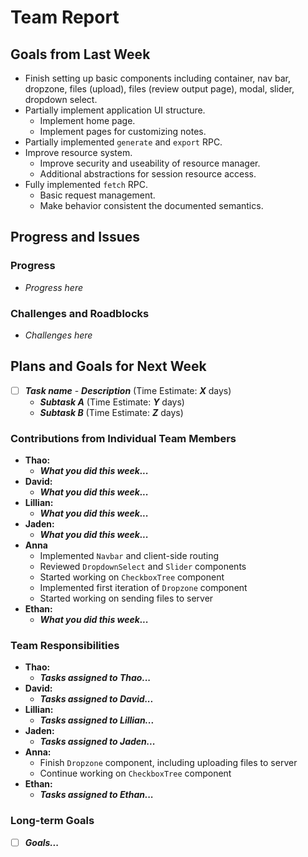 # Team Report

## Goals from Last Week

- Finish setting up basic components including container, nav bar, dropzone, files (upload), files (review output page), modal, slider, dropdown select.
- Partially implement application UI structure.
  - Implement home page.
  - Implement pages for customizing notes.
- Partially implemented `generate` and `export` RPC.
- Improve resource system.
  - Improve security and useability of resource manager.
  - Additional abstractions for session resource access.
- Fully implemented `fetch` RPC.
  - Basic request management.
  - Make behavior consistent the documented semantics.

## Progress and Issues

### Progress

- _Progress here_

### Challenges and Roadblocks

- _Challenges here_

## Plans and Goals for Next Week

- [ ] **_Task name_** - **_Description_** (Time Estimate: **_X_** days)
  - **_Subtask A_** (Time Estimate: **_Y_** days)
  - **_Subtask B_** (Time Estimate: **_Z_** days)

### Contributions from Individual Team Members

- **Thao:**
  - **_What you did this week..._**
- **David:**
  - **_What you did this week..._**
- **Lillian:**
  - **_What you did this week..._**
- **Jaden:**
  - **_What you did this week..._**
- **Anna**
  - Implemented `Navbar` and client-side routing
  - Reviewed `DropdownSelect` and `Slider` components
  - Started working on `CheckboxTree` component
  - Implemented first iteration of `Dropzone` component
  - Started working on sending files to server
- **Ethan:**
  - **_What you did this week..._**

### Team Responsibilities

- **Thao:**
  - **_Tasks assigned to Thao..._**
- **David:**
  - **_Tasks assigned to David..._**
- **Lillian:**
  - **_Tasks assigned to Lillian..._**
- **Jaden:**
  - **_Tasks assigned to Jaden..._**
- **Anna:**
  - Finish `Dropzone` component, including uploading files to server
  - Continue working on `CheckboxTree` component
- **Ethan:**
  - **_Tasks assigned to Ethan..._**

### Long-term Goals

- [ ] **_Goals..._**
